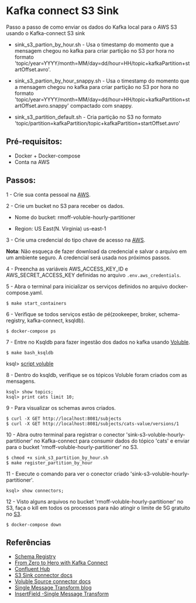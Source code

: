 # Kafka connect S3 Sink

Passo a passo de como enviar os dados do Kafka local para o AWS S3 usando o Kafka-connect S3 sink

- sink_s3_partion_by_hour.sh - Usa o timestamp do momento que a mensagem chegou no kafka para criar partição no S3 por hora
  no formato 'topic/year=YYYY/month=MM/day=dd/hour=HH/topic+kafkaPartition+startOffset.avro'.

- sink_s3_partion_by_hour_snappy.sh - Usa o timestamp do momento que a mensagem chegou no kafka para criar partição no S3 por hora
  no formato 'topic/year=YYYY/month=MM/day=dd/hour=HH/topic+kafkaPartition+startOffset.avro.snappy' compactado com snappy.

- sink_s3_partition_default.sh - Cria partição no S3 no formato 'topic/partition=kafkaPartition/topic+kafkaPartition+startOffset.avro'

## Pré-requisitos:

- Docker + Docker-compose
- Conta na AWS

## Passos:

1 - Crie sua conta pessoal na [AWS](http://comunidadecloud.com/post/como-criar-uma-conta-na-aws/).

2 - Crie um bucket no S3 para receber os dados.
    
- Nome do bucket: rmoff-voluble-hourly-partitioner 
  
- Region: US East(N. Virginia) us-east-1
   
3 - Crie uma credencial do tipo chave de acesso na [AWS](https://console.aws.amazon.com/iam/home?region=us-east-1#/security_credentials).

**Nota**: Não esqueça de fazer download da credencial e salvar o arquivo em um ambiente seguro. A credencial será usada nos próximos passos.
    
4 - Preencha as variáveis AWS_ACCESS_KEY_ID e AWS_SECRET_ACCESS_KEY definidas no arquivo `.env.aws_credentials`.

5 - Abra o terminal para inicializar os serviços definidos no arquivo docker-compose.yaml.
    
    $ make start_containers

6 - Verifique se todos serviços estão de pé(zookeeper, broker, schema-registry, kafka-connect, ksqldb).
    
    $ docker-compose ps

7 - Entre no Ksqldb para fazer ingestão dos dados no kafka usando [Voluble](https://github.com/MichaelDrogalis/voluble).

    $ make bash_ksqldb
   ksql> [script voluble](https://github.com/MichaelDrogalis/voluble#quick-example)

8 - Dentro do ksqldb, verifique se os tópicos Voluble foram criados com as mensagens.
    
    ksql> show topics;
    ksql> print cats limit 10;

9 - Para visualizar os schemas avros criados.

    $ curl -X GET http://localhost:8081/subjects
    $ curl -X GET http://localhost:8081/subjects/cats-value/versions/1

10 - Abra outro terminal para registrar o conector 'sink-s3-voluble-hourly-partitioner' no Kafka-connect para consumir dados do tópico 'cats' e enviar para o bucket 'rmoff-voluble-hourly-partitioner' no S3.
    
    $ chmod +x sink_s3_partition_by_hour.sh
    $ make register_partition_by_hour

11 - Execute o comando para ver o conector criado 'sink-s3-voluble-hourly-partitioner'.
    
    ksql> show connectors;

12 - Visto alguns arquivos no bucket 'rmoff-voluble-hourly-partitioner' no S3, faça o kill em todos os processos para não atingir o limite de 5G gratuito no [S3](https://aws.amazon.com/pt/free/?all-free-tier.sort-by=item.additionalFields.SortRank&all-free-tier.sort-order=asc&awsf.Free%20Tier%20Types=*all&awsf.Free%20Tier%20Categories=*all).

    $ docker-compose down

## Referências

* [Schema Registry](https://github.com/confluentinc/schema-registry)
* [From Zero to Hero with Kafka Connect](https://rmoff.dev/crunch19-zero-to-hero-kafka-connect)
* [Confluent Hub](https://hub.confluent)
* [S3 Sink connector docs](https://docs.confluent.io/current/connect/kafka-connect-s3/index.html#connect-s3)
* [Voluble Source connector docs](https://github.com/MichaelDrogalis/voluble)
* [Single Message Transform blog](https://www.confluent.io/blog/simplest-useful-kafka-connect-data-pipeline-world-thereabouts-part-3/)
* [InsertField -Single Message Transform](https://docs.confluent.io/current/connect/transforms/insertfield.html)
